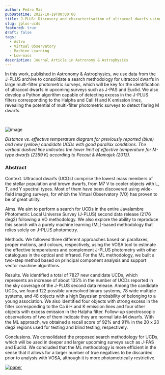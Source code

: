 ```yaml
---
author: Pedro Mas 
pubDatetime: 2022-10-19T00:00:00
title: J-PLUS: Discovery and characterisation of ultracool dwarfs using Virtual Observatory tools II. Second data release and machine learning methodology
slug: jplus-ucds
featured: true
draft: false
tags:
  - Astro
  - Virtual Observatory
  - Machine Learning
  - Low-mass
description: Journal Article in Astronomy & Astrophysics
---
```


In this work, published in Astronomy & Astrophysics, we use data from the J-PLUS archive to consolidate a search methodology for ultracool dwarfs in large multi-filter photometric surveys, which will be key for the identification of ultracool dwarfs in upcoming surveys such as J-PAS and Euclid. We also develop a Python algorithm capable of detecting excess in the J-PLUS filters corresponding to the Halpha and CaII H and K emission lines, revealing the potential of multi-filter photometric surveys to detect flaring M dwarfs.

&nbsp;

![image](@assets/images/lbol_teff_thick.png)

*Distance vs. effective temperature diagram for previously reported (blue) and new (yellow) candidate UCDs with good parallax
conditions. The vertical dashed line indicates the lower limit of effective temperature for M-type dwarfs (2359 K) according to Pecaut & Mamajek (2013).*


### Abstract
>>
Context. Ultracool dwarfs (UCDs) comprise the lowest mass members of the stellar population and brown dwarfs, from M7 V to cooler objects with L, T, and Y spectral types. Most of them have been discovered using wide-field imaging surveys, for which the Virtual Observatory (VO) has proven to be of great utility.
>>
Aims. We aim to perform a search for UCDs in the entire Javalambre Photometric Local Universe Survey (J-PLUS) second data release (2176 deg2) following a VO methodology. We also explore the ability to reproduce this search with a purely machine learning (ML)-based methodology that relies solely on J-PLUS photometry.
>>
Methods. We followed three different approaches based on parallaxes, proper motions, and colours, respectively, using the VOSA tool to estimate the effective temperatures and complement J-PLUS photometry with other catalogues in the optical and infrared. For the ML methodology, we built a two-step method based on principal component analysis and support vector machine algorithms.
>>
Results. We identified a total of 7827 new candidate UCDs, which represents an increase of about 135% in the number of UCDs reported in the sky coverage of the J-PLUS second data release. Among the candidate UCDs, we found 122 possible unresolved binary systems, 78 wide multiple systems, and 48 objects with a high Bayesian probability of belonging to a young association. We also identified four objects with strong excess in the filter corresponding to the Ca ii H and K emission lines and four other objects with excess emission in the Halpha filter. Follow-up spectroscopic observations of two of them indicate they are normal late-M dwarfs. With the ML approach, we obtained a recall score of 92% and 91% in the 20 x 20 deg2 regions used for testing and blind testing, respectively.
>>
Conclusions. We consolidated the proposed search methodology for UCDs, which will be used in deeper and larger upcoming surveys such as J-PAS and Euclid. We concluded that the ML methodology is more efficient in the sense that it allows for a larger number of true negatives to be discarded prior to analysis with VOSA, although it is more photometrically restrictive.

[![paper](https://zenodo.org/badge/DOI/10.1051/0004-6361/202243895.svg)](https://doi.org/10.1051/0004-6361/202243895)
